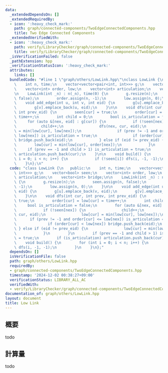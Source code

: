 ```yaml
---
data:
  _extendedDependsOn: []
  _extendedRequiredBy:
  - icon: ':heavy_check_mark:'
    path: graph/connected-components/TwoEdgeConnectedComponents.hpp
    title: Two Edge Connected Components
  _extendedVerifiedWith:
  - icon: ':heavy_check_mark:'
    path: verify/LibraryChecker/graph/connected-components/TwoEdgeConnectedComponents.test.cpp
    title: verify/LibraryChecker/graph/connected-components/TwoEdgeConnectedComponents.test.cpp
  _isVerificationFailed: false
  _pathExtension: hpp
  _verificationStatusIcon: ':heavy_check_mark:'
  attributes:
    links: []
  bundledCode: "#line 1 \"graph/others/LowLink.hpp\"\nclass LowLink {\n   public:\n\
    \    int n, time;\n    vector<vector<pair<int, int>>> g;\n    vector<bool> seen;\n\
    \    vector<int> order, low;\n    vector<int> articulation;\n    vector<int> bridge;\n\
    \n    LowLink(int _n) : n(_n), time(0) {\n        g.resize(n);\n        seen.assign(n,\
    \ false);\n        order.assign(n, -1);\n        low.assign(n, 0);\n    }\n\n\
    \    void add_edge(int u, int v, int eid) {\n        g[u].emplace_back(v, eid);\n\
    \        g[v].emplace_back(u, eid);\n    }\n\n    void dfs(int cur, int prev,\
    \ int prev_eid) {\n        seen[cur] = true;\n        order[cur] = low[cur] =\
    \ time++;\n        int child = 0;\n        bool is_articulation = false;\n   \
    \     for (auto &[nex, eid] : g[cur]) {\n            if (!seen[nex]) {\n     \
    \           child++;\n                dfs(nex, cur, eid);\n                low[cur]\
    \ = min(low[cur], low[nex]);\n                if (prev != -1 and order[cur] <=\
    \ low[nex]) is_articulation = true;\n                if (order[cur] < low[nex])\
    \ bridge.push_back(eid);\n            } else if (eid != prev_eid) {\n        \
    \        low[cur] = min(low[cur], order[nex]);\n            }\n        }\n   \
    \     if (prev == -1 and child > 1) is_articulation = true;\n        if (is_articulation)\
    \ articulation.push_back(cur);\n    }\n\n    void build() {\n        for (int\
    \ i = 0; i < n; i++) {\n            if (!seen[i]) dfs(i, -1, -1);\n        }\n\
    \    }\n};\n"
  code: "class LowLink {\n   public:\n    int n, time;\n    vector<vector<pair<int,\
    \ int>>> g;\n    vector<bool> seen;\n    vector<int> order, low;\n    vector<int>\
    \ articulation;\n    vector<int> bridge;\n\n    LowLink(int _n) : n(_n), time(0)\
    \ {\n        g.resize(n);\n        seen.assign(n, false);\n        order.assign(n,\
    \ -1);\n        low.assign(n, 0);\n    }\n\n    void add_edge(int u, int v, int\
    \ eid) {\n        g[u].emplace_back(v, eid);\n        g[v].emplace_back(u, eid);\n\
    \    }\n\n    void dfs(int cur, int prev, int prev_eid) {\n        seen[cur] =\
    \ true;\n        order[cur] = low[cur] = time++;\n        int child = 0;\n   \
    \     bool is_articulation = false;\n        for (auto &[nex, eid] : g[cur]) {\n\
    \            if (!seen[nex]) {\n                child++;\n                dfs(nex,\
    \ cur, eid);\n                low[cur] = min(low[cur], low[nex]);\n          \
    \      if (prev != -1 and order[cur] <= low[nex]) is_articulation = true;\n  \
    \              if (order[cur] < low[nex]) bridge.push_back(eid);\n           \
    \ } else if (eid != prev_eid) {\n                low[cur] = min(low[cur], order[nex]);\n\
    \            }\n        }\n        if (prev == -1 and child > 1) is_articulation\
    \ = true;\n        if (is_articulation) articulation.push_back(cur);\n    }\n\n\
    \    void build() {\n        for (int i = 0; i < n; i++) {\n            if (!seen[i])\
    \ dfs(i, -1, -1);\n        }\n    }\n};"
  dependsOn: []
  isVerificationFile: false
  path: graph/others/LowLink.hpp
  requiredBy:
  - graph/connected-components/TwoEdgeConnectedComponents.hpp
  timestamp: '2024-12-02 00:38:27+09:00'
  verificationStatus: LIBRARY_ALL_AC
  verifiedWith:
  - verify/LibraryChecker/graph/connected-components/TwoEdgeConnectedComponents.test.cpp
documentation_of: graph/others/LowLink.hpp
layout: document
title: Low Link
---
```


## 概要

todo

## 計算量
todo